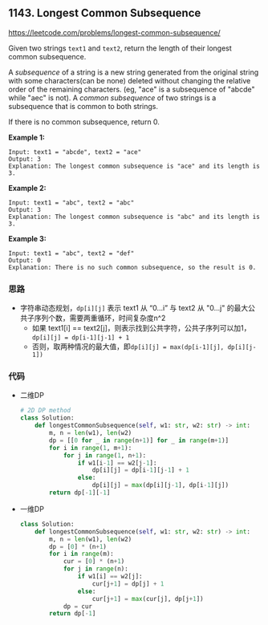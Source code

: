 ## 1143. Longest Common Subsequence

https://leetcode.com/problems/longest-common-subsequence/

Given two strings `text1` and `text2`, return the length of their longest common subsequence.

A *subsequence* of a string is a new string generated from the original string with some characters(can be none) deleted without changing the relative order of the remaining characters. (eg, "ace" is a subsequence of "abcde" while "aec" is not). A *common subsequence* of two strings is a subsequence that is common to both strings.

 

If there is no common subsequence, return 0.

 

**Example 1:**

```
Input: text1 = "abcde", text2 = "ace" 
Output: 3  
Explanation: The longest common subsequence is "ace" and its length is 3.
```

**Example 2:**

```
Input: text1 = "abc", text2 = "abc"
Output: 3
Explanation: The longest common subsequence is "abc" and its length is 3.
```

**Example 3:**

```
Input: text1 = "abc", text2 = "def"
Output: 0
Explanation: There is no such common subsequence, so the result is 0.
```



### 思路

- 字符串动态规划，```dp[i][j]``` 表示 text1 从 “0...i” 与 text2 从 "0...j" 的最大公共子序列个数，需要两重循环，时间复杂度n^2
  - 如果 text1[i] == text2[j]，则表示找到公共字符，公共子序列可以加1，```dp[i][j] = dp[i-1][j-1] + 1```
  - 否则，取两种情况的最大值，即```dp[i][j] = max(dp[i-1][j], dp[i][j-1])```

### 代码

- 二维DP

  ```python
  # 2D DP method
  class Solution:
      def longestCommonSubsequence(self, w1: str, w2: str) -> int:       
          m, n = len(w1), len(w2)
          dp = [[0 for _ in range(n+1)] for _ in range(m+1)]
          for i in range(1, m+1):
              for j in range(1, n+1):
                  if w1[i-1] == w2[j-1]:
                      dp[i][j] = dp[i-1][j-1] + 1
                  else:
                      dp[i][j] = max(dp[i][j-1], dp[i-1][j])
          return dp[-1][-1]
  ```

- 一维DP

  ```python
  class Solution:
      def longestCommonSubsequence(self, w1: str, w2: str) -> int:        
          m, n = len(w1), len(w2)
          dp = [0] * (n+1)
          for i in range(m):
              cur = [0] * (n+1)
              for j in range(n):
                  if w1[i] == w2[j]:
                      cur[j+1] = dp[j] + 1
                  else:
                      cur[j+1] = max(cur[j], dp[j+1])
              dp = cur
          return dp[-1]
  ```

  

